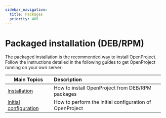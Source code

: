 ```yaml
---
sidebar_navigation:
  title: Packages
  priority: 400
---
```


# Packaged installation (DEB/RPM)

The packaged installation is the recommended way to install OpenProject. Follow the instructions detailed in the following guides to get OpenProject running on your own server:

| Main Topics | Description |
| ----------- | :---------- |
| [Installation](./installation) | How to install OpenProject from DEB/RPM packages |
| [Initial configuration](./configuration) | How to perform the initial configuration of OpenProject |
